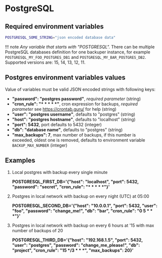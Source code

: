 # PostgreSQL

## Required environment variables



```bash
POSTGRESQL_SOME_STRING="json encoded database data"
```

!!! note
    *Any variable that starts with "POSTGRESQL".* There can be multiple PostgreSQL databases definition for one backuper instance, for example `POSTGRESQL_MY_FOO_POSTGRES_DB1` and `POSTGRESQL_MY_BAR_POSTGRES_DB2`. Supported versions are: 15, 14, 13, 12, 11.


## Postgres environment variables values

Value of variables must be valid JSON encoded strings with following keys:

- **"password": "postgres password"**, *required parameter* (string)
- **"cron_rule": "\* \* \* \* \*"**, cron expression for backups, *required parameter* see https://crontab.guru/ for help (string)
- **"user": "postgres username"**, defaults to "postgres" (string)
- **"host": "postgres hostname"**, defaults to "localhost" (string)
- **"port": 5432**, port defaults to 5432 (integer)
- **"db": "database name"**, defaults to "postgres" (string)
- **"max_backups": 7**, max number of backups, if this number is exceeded, oldest one is removed, defaults to environment variable `BACKUP_MAX_NUMBER` (integer)



## Examples

1. Local postgres with backup every single minute

    **POSTGRESQL_FIRST_DB='{"host": "localhost", "port": 5432, "password": "secret", "cron_rule": "\* \* \* \* \*"}'**

2. Postgres in local network with backup on every night (UTC) at 05:00

    **POSTGRESQL_SECOND_DB='{"host": "10.0.0.1", "port": 5432, "user": "foo", "password": "change_me!", "db": "bar", "cron_rule": "0 5 \* \* \*"}'**

3. Postgres in local network with backup on every 6 hours at '15 with max number of backups of 20

    **POSTGRESQL_THIRD_DB='{"host": "192.168.1.5", "port": 5432, "user": "postgres", "password": "change_me_please!", "db": "project", "cron_rule": "15 \*/3 \* \* \*", "max_backups": 20}'**

<br>
<br>